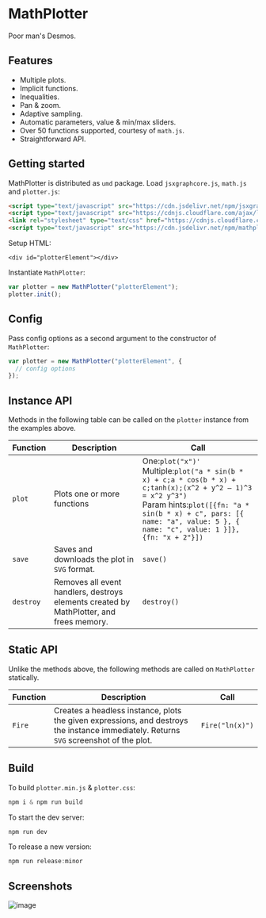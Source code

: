 # MathPlotter

Poor man's Desmos.

## Features
- Multiple plots.
- Implicit functions.
- Inequalities.
- Pan & zoom.
- Adaptive sampling.
- Automatic parameters, value & min/max sliders.
- Over 50 functions supported, courtesy of `math.js`.
- Straightforward API.

## Getting started

MathPlotter is distributed as `umd` package. Load `jsxgraphcore.js`, `math.js` and `plotter.js`:

```html
<script type="text/javascript" src="https://cdn.jsdelivr.net/npm/jsxgraph@1.9.2/distrib/jsxgraphcore.min.js.js"></script> 
<script type="text/javascript" src="https://cdnjs.cloudflare.com/ajax/libs/mathjs/13.1.1/math.min.js"></script> 
<link rel="stylesheet" type="text/css" href="https://cdnjs.cloudflare.com/ajax/libs/jsxgraph/1.9.2/jsxgraph.css" />
<script type="text/javascript" src="https://cdn.jsdelivr.net/npm/mathplotter/plotter.min.js"></script> 
```

Setup HTML:

```
<div id="plotterElement"></div>
```

Instantiate `MathPlotter`:

```js
var plotter = new MathPlotter("plotterElement");
plotter.init();
```

## Config

Pass config options as a second argument to the constructor of `MathPlotter`:

```js
var plotter = new MathPlotter("plotterElement", {
  // config options
});
```

## Instance API

Methods in the following table can be called on the `plotter` instance from the examples above.

| Function | Description | Call
|--------|-------|-------|
| `plot` | Plots one or more functions | One:`plot("x")'`<br/>Multiple:`plot("a * sin(b * x) + c;a * cos(b * x) + c;tanh(x);(x^2 + y^2 – 1)^3 = x^2 y^3")`<br/>Param hints:`plot([{fn: "a * sin(b * x) + c", pars: [{ name: "a", value: 5 }, { name: "c", value: 1 }]}, {fn: "x + 2"}])` |
| `save` | Saves and downloads the plot in `SVG` format. | `save()` |
| `destroy` | Removes all event handlers, destroys elements created by MathPlotter, and frees memory. | `destroy()` |

## Static API

Unlike the methods above, the following methods are called on `MathPlotter` statically.

| Function | Description | Call
|--------|-------|-------|
| `Fire` | Creates a headless instance, plots the given expressions, and destroys the instance immediately. Returns `SVG` screenshot of the plot. | `Fire("ln(x)")` |

## Build

To build `plotter.min.js` & `plotter.css`:

```js
npm i & npm run build
```

To start the dev server:

```js
npm run dev
```

To release a new version:

```js
npm run release:minor
```

## Screenshots

![image](https://github.com/user-attachments/assets/272c99d0-b149-47fd-8801-6272c239cf4b)

